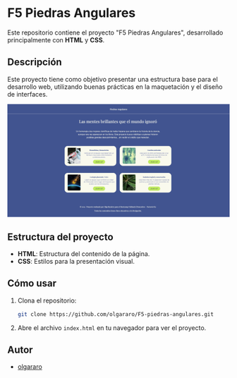 # F5 Piedras Angulares

Este repositorio contiene el proyecto "F5 Piedras Angulares", desarrollado principalmente con **HTML** y **CSS**.

## Descripción

Este proyecto tiene como objetivo presentar una estructura base para el desarrollo web, utilizando buenas prácticas en la maquetación y el diseño de interfaces.

![preview](preview.png)

## Estructura del proyecto

- **HTML**: Estructura del contenido de la página.
- **CSS**: Estilos para la presentación visual.

## Cómo usar

1. Clona el repositorio:
   ```bash
   git clone https://github.com/olgararo/F5-piedras-angulares.git
   ```
2. Abre el archivo `index.html` en tu navegador para ver el proyecto.

## Autor

- [olgararo](https://github.com/olgararo)

